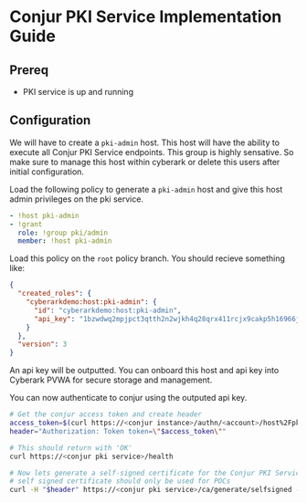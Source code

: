 # Conjur PKI Service Implementation Guide
## Prereq
- PKI service is up and running

## Configuration
We will have to create a `pki-admin` host. This host will have the ability to execute all Conjur PKI Service endpoints. This group is highly sensative. So make sure to manage this host within cyberark or delete this users after initial configuration.

Load the following policy to generate a `pki-admin` host and give this host admin privileges on the pki service.
```yaml
- !host pki-admin
- !grant
  role: !group pki/admin
  member: !host pki-admin
```

Load this policy on the `root` policy branch.
You should recieve something like:
```json
{
  "created_roles": {
    "cyberarkdemo:host:pki-admin": {
      "id": "cyberarkdemo:host:pki-admin",
      "api_key": "1bzwdwq2mpjpct3qtth2n2wjkh4q28qrx411rcjx9cakp5h16966jw"
    }
  },
  "version": 3
}
```
An api key will be outputted. You can onboard this host and api key into Cyberark PVWA for secure storage and management.

You can now authenticate to conjur using the outputed api key.
```bash
# Get the conjur access token and create header
access_token=$(curl https://<conjur instance>/authn/<account>/host%2Fpki-admin/authenticate --data "1bzwdwq2mpjpct3qtth2n2wjkh4q28qrx411rcjx9cakp5h16966jw" | base64)
header="Authorization: Token token=\"$access_token\""

# This should return with 'OK'
curl https://<conjur pki service>/health

# Now lets generate a self-signed certificate for the Conjur PKI Service
# self signed certificate should only be used for POCs
curl -H "$header" https://<conjur pki service>/ca/generate/selfsigned --data '{"commonName": "my-pki-service.local", "keyAlgo": "RSA", "keySize": "2048"}'




```



